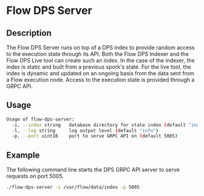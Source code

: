 # Flow DPS Server

## Description

The Flow DPS Server runs on top of a DPS index to provide random access to the execution state through its API.
Both the Flow DPS Indexer and the Flow DPS Live tool can create such an index.
In the case of the indexer, the index is static and built from a previous spork's state.
For the live tool, the index is dynamic and updated on an ongoing basis from the data sent from a Flow execution node.
Access to the execution state is provided through a GRPC API.

## Usage

```sh
Usage of flow-dps-server:
  -i, --index string   database directory for state index (default "index")
  -l, --log string     log output level (default "info")
  -p, --port uint16    port to serve GRPC API on (default 5005)
```

## Example

The following command line starts the DPS GRPC API server to serve requests on port 5005.

```sh
./flow-dps-server -i /var/flow/data/index -p 5005
```